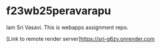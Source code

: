 # f23wb25peravarapu
Iam Sri Vasavi.
This is webapps assignment repo.

[Link to remote render server]<https://sri-g6zv.onrender.com>
